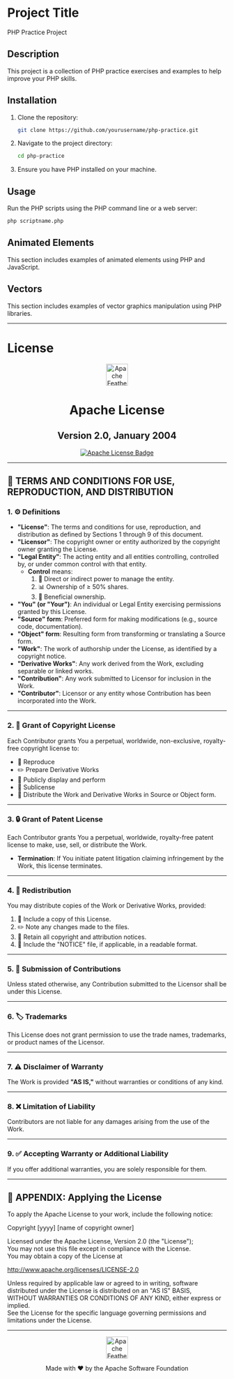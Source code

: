 # Project Title
PHP Practice Project

## Description
This project is a collection of PHP practice exercises and examples to help improve your PHP skills.

## Installation
1. Clone the repository:
    ```bash
    git clone https://github.com/yourusername/php-practice.git
    ```
2. Navigate to the project directory:
    ```bash
    cd php-practice
    ```
3. Ensure you have PHP installed on your machine.

## Usage
Run the PHP scripts using the PHP command line or a web server:
```bash
php scriptname.php
```

## Animated Elements
This section includes examples of animated elements using PHP and JavaScript.

## Vectors
This section includes examples of vector graphics manipulation using PHP libraries.

---

# License
<div align="center">
 <img src="https://www.apache.org/foundation/press/kit/feather.png" alt="Apache Feather Logo" width="50" />
  <h1>Apache License</h1>
  <h2>Version 2.0, January 2004</h2>
  <a href="http://www.apache.org/licenses/">
    <img src="https://img.shields.io/badge/License-Apache%202.0-blue.svg" alt="Apache License Badge" />
  </a>
</div>

---

## 📜 TERMS AND CONDITIONS FOR USE, REPRODUCTION, AND DISTRIBUTION

### 1. ⚙️ Definitions

- **"License"**: The terms and conditions for use, reproduction, and distribution as defined by Sections 1 through 9 of this document.  
- **"Licensor"**: The copyright owner or entity authorized by the copyright owner granting the License.  
- **"Legal Entity"**: The acting entity and all entities controlling, controlled by, or under common control with that entity.  
  - **Control** means:
    1. 🔗 Direct or indirect power to manage the entity.
    2. 📊 Ownership of ≥ 50% shares.
    3. 🤝 Beneficial ownership.  
- **"You" (or "Your")**: An individual or Legal Entity exercising permissions granted by this License.  
- **"Source" form**: Preferred form for making modifications (e.g., source code, documentation).  
- **"Object" form**: Resulting form from transforming or translating a Source form.  
- **"Work"**: The work of authorship under the License, as identified by a copyright notice.  
- **"Derivative Works"**: Any work derived from the Work, excluding separable or linked works.  
- **"Contribution"**: Any work submitted to Licensor for inclusion in the Work.  
- **"Contributor"**: Licensor or any entity whose Contribution has been incorporated into the Work.

---

### 2. 🎁 Grant of Copyright License

Each Contributor grants You a perpetual, worldwide, non-exclusive, royalty-free copyright license to:  
- 📄 Reproduce  
- ✏️ Prepare Derivative Works  
- 📢 Publicly display and perform  
- 🔑 Sublicense  
- 🚚 Distribute the Work and Derivative Works in Source or Object form.

---

### 3. 🔒 Grant of Patent License

Each Contributor grants You a perpetual, worldwide, royalty-free patent license to make, use, sell, or distribute the Work.  
- **Termination**: If You initiate patent litigation claiming infringement by the Work, this license terminates.

---

### 4. 🔄 Redistribution

You may distribute copies of the Work or Derivative Works, provided:  
1. 📝 Include a copy of this License.  
2. ✏️ Note any changes made to the files.  
3. 🔖 Retain all copyright and attribution notices.  
4. 📂 Include the "NOTICE" file, if applicable, in a readable format.

---

### 5. 🚀 Submission of Contributions

Unless stated otherwise, any Contribution submitted to the Licensor shall be under this License.

---

### 6. 🏷️ Trademarks

This License does not grant permission to use the trade names, trademarks, or product names of the Licensor.

---

### 7. ⚠️ Disclaimer of Warranty

The Work is provided **"AS IS,"** without warranties or conditions of any kind.

---

### 8. ❌ Limitation of Liability

Contributors are not liable for any damages arising from the use of the Work.

---

### 9. ✅ Accepting Warranty or Additional Liability

If you offer additional warranties, you are solely responsible for them.

---

## 📄 APPENDIX: Applying the License

To apply the Apache License to your work, include the following notice:  


Copyright [yyyy] [name of copyright owner]  

Licensed under the Apache License, Version 2.0 (the "License");  
You may not use this file except in compliance with the License.  
You may obtain a copy of the License at  

   http://www.apache.org/licenses/LICENSE-2.0  

Unless required by applicable law or agreed to in writing, software  
distributed under the License is distributed on an "AS IS" BASIS,  
WITHOUT WARRANTIES OR CONDITIONS OF ANY KIND, either express or implied.  
See the License for the specific language governing permissions and  
limitations under the License.  


---

<div align="center">
<img src="https://www.apache.org/foundation/press/kit/feather.png" alt="Apache Feather Logo" width="50" />
  <p>Made with ❤️ by the Apache Software Foundation</p>
</div>

